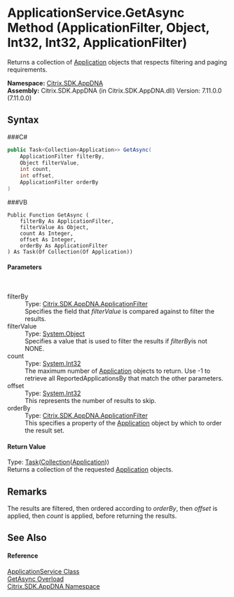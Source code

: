 # ApplicationService.GetAsync Method (ApplicationFilter, Object, Int32, Int32, ApplicationFilter)
 

Returns a collection of <a href="T_Citrix_SDK_AppDNA_Application">Application</a> objects that respects filtering and paging requirements.

**Namespace:**&nbsp;<a href="N_Citrix_SDK_AppDNA">Citrix.SDK.AppDNA</a><br />**Assembly:**&nbsp;Citrix.SDK.AppDNA (in Citrix.SDK.AppDNA.dll) Version: 7.11.0.0 (7.11.0.0)

## Syntax

###C#
```csharp
public Task<Collection<Application>> GetAsync(
	ApplicationFilter filterBy,
	Object filterValue,
	int count,
	int offset,
	ApplicationFilter orderBy
)
```

###VB
```vbnet
Public Function GetAsync ( 
	filterBy As ApplicationFilter,
	filterValue As Object,
	count As Integer,
	offset As Integer,
	orderBy As ApplicationFilter
) As Task(Of Collection(Of Application))
```


#### Parameters
&nbsp;<dl><dt>filterBy</dt><dd>Type: <a href="T_Citrix_SDK_AppDNA_ApplicationFilter">Citrix.SDK.AppDNA.ApplicationFilter</a><br />Specifies the field that *filterValue* is compared against to filter the results.</dd><dt>filterValue</dt><dd>Type: <a href="http://msdn2.microsoft.com/en-us/library/e5kfa45b" target="_blank">System.Object</a><br />Specifies a value that is used to filter the results if *filterBy*is not NONE.</dd><dt>count</dt><dd>Type: <a href="http://msdn2.microsoft.com/en-us/library/td2s409d" target="_blank">System.Int32</a><br />The maximum number of <a href="T_Citrix_SDK_AppDNA_Application">Application</a> objects to return. Use -1 to retrieve all ReportedApplicationsBy that match the other parameters.</dd><dt>offset</dt><dd>Type: <a href="http://msdn2.microsoft.com/en-us/library/td2s409d" target="_blank">System.Int32</a><br />This represents the number of results to skip.</dd><dt>orderBy</dt><dd>Type: <a href="T_Citrix_SDK_AppDNA_ApplicationFilter">Citrix.SDK.AppDNA.ApplicationFilter</a><br />This specifies a property of the <a href="T_Citrix_SDK_AppDNA_Application">Application</a> object by which to order the result set.</dd></dl>

#### Return Value
Type: <a href="http://msdn2.microsoft.com/en-us/library/dd321424" target="_blank">Task</a>(<a href="http://msdn2.microsoft.com/en-us/library/ms132397" target="_blank">Collection</a>(<a href="T_Citrix_SDK_AppDNA_Application">Application</a>))<br />Returns a collection of the requested <a href="T_Citrix_SDK_AppDNA_Application">Application</a> objects.

## Remarks
The results are filtered, then ordered according to *orderBy*, then *offset* is applied, then *count* is applied, before returning the results.

## See Also


#### Reference
<a href="T_Citrix_SDK_AppDNA_ApplicationService">ApplicationService Class</a><br /><a href="Overload_Citrix_SDK_AppDNA_ApplicationService_GetAsync">GetAsync Overload</a><br /><a href="N_Citrix_SDK_AppDNA">Citrix.SDK.AppDNA Namespace</a><br />